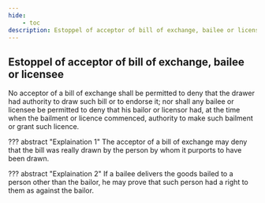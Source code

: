 ```yaml
---
hide:
    - toc
description: Estoppel of acceptor of bill of exchange, bailee or licensee
---
```


## Estoppel of acceptor of bill of exchange, bailee or licensee

No acceptor of a bill of exchange shall be permitted to deny that the drawer had authority to draw such bill or to endorse it; nor shall any bailee or licensee be permitted to deny that his bailor or licensor had, at the time when the bailment or licence commenced, authority to make such bailment or grant such licence.


??? abstract "Explaination 1"
    The acceptor of a bill of exchange may deny that the bill was really drawn by the person by whom it purports to have been drawn.

??? abstract "Explaination 2"
    If a bailee delivers the goods bailed to a person other than the bailor, he may prove that such person had a right to them as against the bailor.
